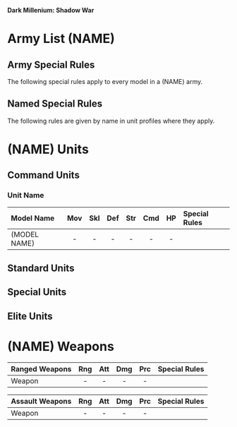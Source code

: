 **Dark Millenium: Shadow War**

Army List (NAME)
================

## Army Special Rules

The following special rules apply to every model in a (NAME) army.

## Named Special Rules

The following rules are given by name in unit profiles where they apply.

(NAME) Units
============

## Command Units

### Unit Name

| Model Name            | Mov | Skl | Def | Str | Cmd | HP  | Special Rules                  |
| :-------------------- | :-: | :-: | :-: | :-: | :-: | :-: | :----------------------------- |
| (MODEL NAME)          | -   | -   | -   | -   | -   | -   |                                |

## Standard Units

## Special Units

## Elite Units

(NAME) Weapons
==============

| Ranged Weapons             | Rng | Att | Dmg | Prc | Special Rules                          |
| :------------------------- | :-: | :-: | :-: | :-: | :------------------------------------- |
| Weapon                     | -   | -   | -   | -   |                                        |

| Assault Weapons            | Rng | Att | Dmg | Prc | Special Rules                          |
| :------------------------- | :-: | :-: | :-: | :-: | :------------------------------------- |
| Weapon                     | -   | -   | -   | -   |                                        |